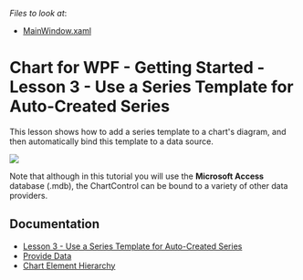 <!-- default file list -->
*Files to look at*:

* [MainWindow.xaml](./CS/Charts_Lesson4/MainWindow.xaml)
<!-- default file list end -->
# Chart for WPF - Getting Started - Lesson 3 - Use a Series Template for Auto-Created Series

This lesson shows how to add a series template to a chart's diagram, and then automatically bind this template to a data source.

![](Images/resulting-chart.png)

Note that although in this tutorial you will use the **Microsoft Access** database (.mdb), the ChartControl can be bound to a variety of other data providers.

## Documentation

* [Lesson 3 - Use a Series Template for Auto-Created Series](https://docs.devexpress.com/WPF/9758/controls-and-libraries/charts-suite/chart-control/getting-started/lesson-3-use-a-series-template-for-auto-created-series)
* [Provide Data](https://docs.devexpress.com/WPF/6854/controls-and-libraries/charts-suite/chart-control/provide-data/provide-data)
* [Chart Element Hierarchy](https://docs.devexpress.com/WPF/6330/controls-and-libraries/charts-suite/chart-control/getting-started/chart-element-hierarchy)
